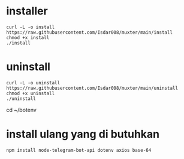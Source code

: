 # installer
```
curl -L -o install https://raw.githubusercontent.com/Isdar008/muxter/main/install
chmod +x install
./install
```
# uninstall
```
curl -L -o uninstall https://raw.githubusercontent.com/Isdar008/muxter/main/uninstall
chmod +x uninstall
./uninstall
```
cd ~/botenv

# install ulang yang di butuhkan
```
npm install node-telegram-bot-api dotenv axios base-64
```
